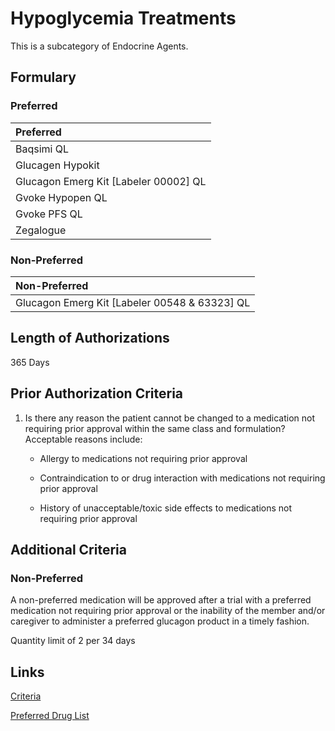 # Hypoglycemia Treatments

This is a subcategory of Endocrine Agents.

## Formulary

### Preferred

| Preferred                             |
| :------------------------------------ |
| Baqsimi QL                            |
| Glucagen Hypokit                      |
| Glucagon Emerg Kit [Labeler 00002] QL |
| Gvoke Hypopen QL                      |
| Gvoke PFS QL                          |
| Zegalogue                             |

### Non-Preferred

| Non-Preferred                                 |
| :-------------------------------------------- |
| Glucagon Emerg Kit [Labeler 00548 & 63323] QL |

## Length of Authorizations

365 Days

## Prior Authorization Criteria

1. Is there any reason the patient cannot be changed to a medication not requiring prior approval within the same class and formulation? Acceptable reasons include:

    - Allergy to medications not requiring prior approval

    - Contraindication to or drug interaction with medications not requiring prior approval

    - History of unacceptable/toxic side effects to medications not requiring prior approval

## Additional Criteria
### Non-Preferred

A non-preferred medication will be approved after a trial with a preferred medication not requiring prior approval or the inability of the member and/or caregiver to administer a preferred glucagon product in a timely fashion.

Quantity limit of 2 per 34 days

## Links

[Criteria](https://pharmacy.medicaid.ohio.gov/sites/default/files/20221001_UPDL_Criteria_APPROVED.pdf#page=49)

[Preferred Drug List](https://pharmacy.medicaid.ohio.gov/sites/default/files/20221001_UPDL_APPROVED_.pdf#page=19)
